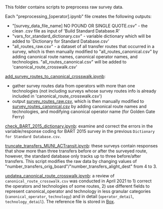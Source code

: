 This folder contains scripts to preprocess raw survey data.

Each "preprocessing_[operator].ipynb" file creates the following outputs:
* "[survey_data_file_name] NO POUND OR SINGLE QUOTE.csv" - the clean .csv file as input of 'Build Standard Database.R'
* "vars_for_standard_dictionary.csv" - variable dictionary which will be added to 'Dictionary for Standard Database.csv'
* "all_routes_raw.csv" - a dataset of all transfer routes that occurred in a survey, which is then manually modified to "all_routes_canonical.csv" by adding canonical route names, canonical operator names, and technologies. "all_routes_canonical.csv" will be added to 'canonical_route_crosswalk.csv'

[add_survey_routes_to_canonical_crosswalk.ipynb](add_survey_routes_to_canonical_crosswalk.ipynb):
* gather survey routes data from operators with more than one technologies (not including surveys whose survey routes info is already included in 'canonical_route_crosswalk.csv')
* output [survey_routes_raw.csv](survey_routes_raw.csv), which is then manually modified to [survey_routes_canonical.csv](survey_routes_canonical.csv) by adding canonical route names and technologies, and modifying canonical operator name (for Golden Gate Ferry)

[check_BART_2015_dictionary.ipynb](check_BART_2015_dictionary.ipynb): examine and correct the errors in the variable/response coding for BART 2015 survey in the previous `Dictionary for Standard Database.csv`.

[truncate_transfers_MUNI_ACTransit.ipynb](truncate_transfers_MUNI_ACTransit.ipynb): these surveys contain responses that show more than three transfers before or after the surveyed route, however, the standard database only tracks up to three before/after transfers. This script modifies the raw data by changing values of "number_transfers_orig_board"/"number_transfers_alight_dest" from 4 to 3.

[updatea_canonical_route_crosswalk.ipynb](updatea_canonical_route_crosswalk.ipynb): a review of `canonical_route_crosswalk.csv` was conducted in April 2021 to 1) correct the operators and technologies of some routes, 2) use different fields to represent canonical_operator and technology in less granular categories (`canonical_operator`, `technology`) and in detail (`operator_detail`, `technology_detail`). The reference file is stored in [Box](https://mtcdrive.box.com/s/d7hmg5t29p50l5tz5obevsppvxc905at).

